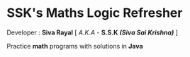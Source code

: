 # SSK's Maths Logic Refresher

Developer : **Siva Rayal** [ _A.K.A_ - **S.S.K _(Siva Sai Krishna)_** ]

Practice **math** programs with solutions in **Java**
